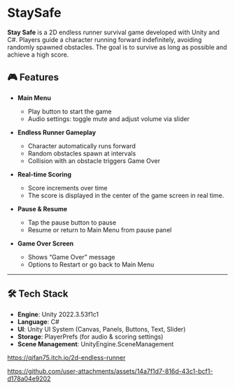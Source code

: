 # StaySafe
**Stay Safe** is a 2D endless runner survival game developed with Unity and C#. Players guide a character running forward indefinitely, avoiding randomly spawned obstacles. The goal is to survive as long as possible and achieve a high score.

## 🎮 Features
- **Main Menu**  
  - Play button to start the game  
  - Audio settings: toggle mute and adjust volume via slider  

- **Endless Runner Gameplay**  
  - Character automatically runs forward  
  - Random obstacles spawn at intervals  
  - Collision with an obstacle triggers Game Over  

- **Real-time Scoring**  
  - Score increments over time  
  - The score is displayed in the center of the game screen in real time.

- **Pause & Resume**  
  - Tap the pause button to pause  
  - Resume or return to Main Menu from pause panel  

- **Game Over Screen**  
  - Shows “Game Over” message  
  - Options to Restart or go back to Main Menu  

---

## 🛠️ Tech Stack

- **Engine**: Unity 2022.3.53f1c1
- **Language**: C#  
- **UI**: Unity UI System (Canvas, Panels, Buttons, Text, Slider)  
- **Storage**: PlayerPrefs (for audio & scoring settings)  
- **Scene Management**: UnityEngine.SceneManagement  

https://qifan75.itch.io/2d-endless-runner



https://github.com/user-attachments/assets/14a7f1d7-816d-43c1-bcf1-d178a04e9202


